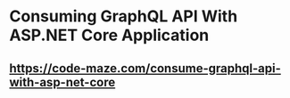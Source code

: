 # Consuming GraphQL API With ASP.NET Core Application
##  https://code-maze.com/consume-graphql-api-with-asp-net-core
